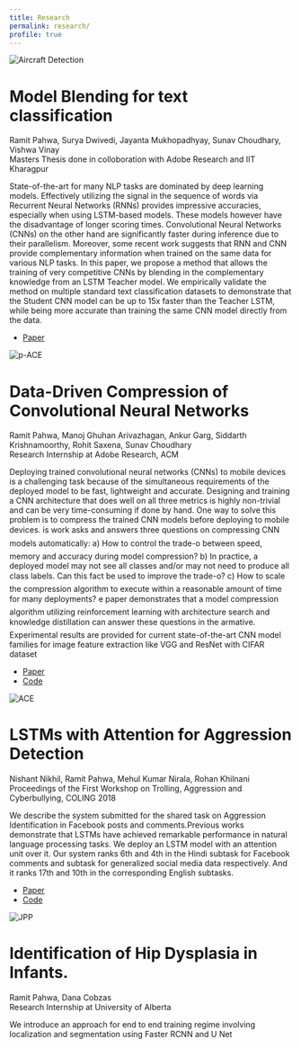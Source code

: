```yaml
---
title: Research
permalink: research/
profile: true
---
```


<div class="research-item">
	<div class="img">
		<img src="{{ site.baseurl }}/assets/images/research/fod/fod.gif" alt="Aircraft Detection" />
	</div>
	<div class="info">
		<h1>Model Blending for text classification</h1>
		<span class="authors">Ramit Pahwa, Surya Dwivedi, Jayanta Mukhopadhyay, Sunav Choudhary, Vishwa Vinay</span>
		<br>
		<span class="conf">Masters Thesis done in colloboration with Adobe Research and IIT Kharagpur</span>
		<p class="desc">
			State-of-the-art for many NLP tasks are dominated by deep learning models. Effectively utilizing the signal in the sequence of words via Recurrent Neural Networks (RNNs) provides impressive accuracies, especially when using LSTM-based models. These models however
have the disadvantage of longer scoring times.
Convolutional Neural Networks (CNNs) on the other hand are significantly faster during inference due to their parallelism. Moreover, some recent work suggests that RNN and CNN provide complementary information
when trained on the same data for various NLP
tasks. In this paper, we propose a method that allows the training of very competitive CNNs
by blending in the complementary knowledge from an LSTM Teacher model. We empirically validate the method on multiple standard text classification datasets to demonstrate that
the Student CNN model can be up to 15x faster than the Teacher LSTM, while being more accurate than training the same CNN model directly from the data.
		</p>
		<ul>
			<li><a href="https://drive.google.com/file/d/1n3MJRjiypa-ft51xQVTPnN3RIukqgm4p/view" target="blank">Paper</a></li>
		</ul>
	</div>
</div>

<div class="research-item">
	<div class="img">
		<img src="{{ site.baseurl }}/assets/images/research/pace/m2020.jpg" alt="p-ACE" />
	</div>
	<div class="info">
		<h1>Data-Driven Compression of Convolutional Neural Networks</h1>
		<span class="authors">Ramit Pahwa, Manoj Ghuhan Arivazhagan, Ankur Garg, Siddarth Krishnamoorthy, Rohit Saxena, Sunav Choudhary</span>
		<br>
		<span class="conf">Research Internship at Adobe Research, ACM</span>
		<p class="desc">
			Deploying trained convolutional neural networks (CNNs) to mobile devices is a challenging task because
of the simultaneous requirements of the deployed model to be fast, lightweight and accurate. Designing
and training a CNN architecture that does well on all three metrics is highly non-trivial and can be very
time-consuming if done by hand. One way to solve this problem is to compress the trained CNN models
before deploying to mobile devices. is work asks and answers three questions on compressing CNN
models automatically: a) How to control the trade-o between speed, memory and accuracy during model
compression? b) In practice, a deployed model may not see all classes and/or may not need to produce all
class labels. Can this fact be used to improve the trade-o? c) How to scale the compression algorithm to
execute within a reasonable amount of time for many deployments? e paper demonstrates that a model
compression algorithm utilizing reinforcement learning with architecture search and knowledge distillation
can answer these questions in the armative. Experimental results are provided for current state-of-the-art
CNN model families for image feature extraction like VGG and ResNet with CIFAR dataset
		</p>
		<ul>
			<li><a href="https://arxiv.org/pdf/1911.12740.pdf" target="blank">Paper</a></li>
			<li><a href="https://github.com/RamitPahwa/DDC_modelcompression" target="blank">Code</a></li>
		</ul>
	</div>
</div>

<div class="research-item">
	<div class="img">
		<img src="{{ site.baseurl }}/assets/images/research/ace/curiosity.jpg" alt="ACE" />
	</div>
	<div class="info">
		<h1>LSTMs with Attention for Aggression Detection</h1>
		<span class="authors">Nishant Nikhil, Ramit Pahwa, Mehul Kumar Nirala, Rohan Khilnani</span>
		<br>
		<span class="conf">Proceedings of the First Workshop on Trolling, Aggression and Cyberbullying, COLING 2018</span>
		<p class="desc">
			We describe the system submitted for the shared task on Aggression Identification in Facebook posts and comments.Previous works demonstrate that
LSTMs have achieved remarkable performance in natural language processing tasks. We deploy
an LSTM model with an attention unit over it. Our system ranks 6th and 4th in the Hindi subtask
for Facebook comments and subtask for generalized social media data respectively. And it ranks
17th and 10th in the corresponding English subtasks.
		</p>
		<ul>
			<li><a href="https://aclanthology.org/W18-4406.pdf" target="blank">Paper</a></li>
			<li><a href="https://github.com/RamitPahwa/LSTMs-with-Attention-For-Aggression-Detection" target="blank">Code</a></li>
		</ul>
	</div>
</div>

<div class="research-item" style="border-bottom: none;">
	<div class="img">
		<img src="{{ site.baseurl }}/assets/images/research/UoA/pic.png" alt="JPP" />
	</div>
	<div class="info">
		<h1>Identification of Hip Dysplasia in Infants.</h1>
		<span class="authors">Ramit Pahwa, Dana Cobzas</span>
		<br>
		<span class="conf">Research Internship at University of Alberta</span>
		<p class="desc"> We introduce an approach for end to end training regime involving localization and segmentation using Faster RCNN and U Net</p>
		</p>
	</div>
</div>
